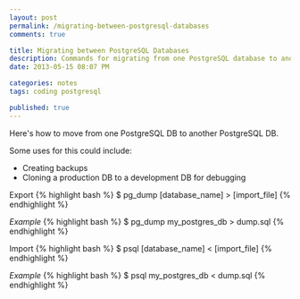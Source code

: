 ```yaml
---
layout: post
permalink: /migrating-between-postgresql-databases
comments: true

title: Migrating between PostgreSQL Databases
description: Commands for migrating from one PostgreSQL database to another
date: 2013-05-15 08:07 PM

categories: notes
tags: coding postgresql

published: true
---
```


Here's how to move from one PostgreSQL DB to another PostgreSQL DB.

Some uses for this could include:

- Creating backups
- Cloning a production DB to a development DB for debugging

Export
{% highlight bash %}
$ pg_dump [database_name] > [import_file]
{% endhighlight %}

_Example_
{% highlight bash %}
$ pg_dump my_postgres_db > dump.sql
{% endhighlight %}

Import
{% highlight bash %}
$ psql [database_name] < [import_file]
{% endhighlight %}

_Example_
{% highlight bash %}
$ psql my_postgres_db < dump.sql
{% endhighlight %}
